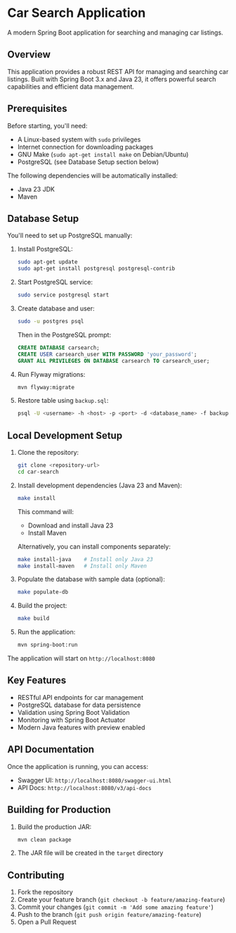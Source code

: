 # Car Search Application

A modern Spring Boot application for searching and managing car listings.

## Overview

This application provides a robust REST API for managing and searching car listings. Built with Spring Boot 3.x and Java 23, it offers powerful search capabilities and efficient data management.

## Prerequisites

Before starting, you'll need:
- A Linux-based system with `sudo` privileges
- Internet connection for downloading packages
- GNU Make (`sudo apt-get install make` on Debian/Ubuntu)
- PostgreSQL (see Database Setup section below)

The following dependencies will be automatically installed:
- Java 23 JDK
- Maven

## Database Setup

You'll need to set up PostgreSQL manually:

1. Install PostgreSQL:
   ```bash
   sudo apt-get update
   sudo apt-get install postgresql postgresql-contrib
   ```

2. Start PostgreSQL service:
   ```bash
   sudo service postgresql start
   ```

3. Create database and user:
   ```bash
   sudo -u postgres psql
   ```
   Then in the PostgreSQL prompt:
   ```sql
   CREATE DATABASE carsearch;
   CREATE USER carsearch_user WITH PASSWORD 'your_password';
   GRANT ALL PRIVILEGES ON DATABASE carsearch TO carsearch_user;
   ```

4. Run Flyway migrations:
   ```bash
   mvn flyway:migrate
   ```

5. Restore table using `backup.sql`:
   ```bash
   psql -U <username> -h <host> -p <port> -d <database_name> -f backup.sql
   ```   

## Local Development Setup

1. Clone the repository:
   ```bash
   git clone <repository-url>
   cd car-search
   ```

2. Install development dependencies (Java 23 and Maven):
   ```bash
   make install
   ```
   This command will:
   - Download and install Java 23
   - Install Maven

   Alternatively, you can install components separately:
   ```bash
   make install-java    # Install only Java 23
   make install-maven   # Install only Maven
   ```

3. Populate the database with sample data (optional):
   ```bash
   make populate-db
   ```

4. Build the project:
   ```bash
   make build
   ```

5. Run the application:
   ```bash
   mvn spring-boot:run
   ```

The application will start on `http://localhost:8080`

## Key Features

- RESTful API endpoints for car management
- PostgreSQL database for data persistence
- Validation using Spring Boot Validation
- Monitoring with Spring Boot Actuator
- Modern Java features with preview enabled

## API Documentation

Once the application is running, you can access:
- Swagger UI: `http://localhost:8080/swagger-ui.html`
- API Docs: `http://localhost:8080/v3/api-docs`

## Building for Production

1. Build the production JAR:
   ```bash
   mvn clean package
   ```

2. The JAR file will be created in the `target` directory

## Contributing

1. Fork the repository
2. Create your feature branch (`git checkout -b feature/amazing-feature`)
3. Commit your changes (`git commit -m 'Add some amazing feature'`)
4. Push to the branch (`git push origin feature/amazing-feature`)
5. Open a Pull Request
